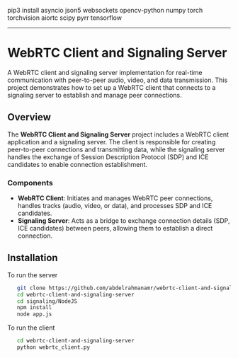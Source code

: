 pip3 install asyncio json5 websockets opencv-python numpy torch torchvision aiortc scipy pyrr tensorflow

---

# WebRTC Client and Signaling Server

A WebRTC client and signaling server implementation for real-time communication with peer-to-peer audio, video, and data transmission. This project demonstrates how to set up a WebRTC client that connects to a signaling server to establish and manage peer connections.

## Overview

The **WebRTC Client and Signaling Server** project includes a WebRTC client application and a signaling server. The client is responsible for creating peer-to-peer connections and transmitting data, while the signaling server handles the exchange of Session Description Protocol (SDP) and ICE candidates to enable connection establishment.

### Components
- **WebRTC Client**: Initiates and manages WebRTC peer connections, handles tracks (audio, video, or data), and processes SDP and ICE candidates.
- **Signaling Server**: Acts as a bridge to exchange connection details (SDP, ICE candidates) between peers, allowing them to establish a direct connection.

## Installation
To run the server
```bash
   git clone https://github.com/abdelrahmanamr/webrtc-client-and-signaling-server.git
   cd webrtc-client-and-signaling-server
   cd signaling/NodeJS
   npm install
   node app.js
```

To run the client
```bash
   cd webrtc-client-and-signaling-server
   python webrtc_client.py
```

